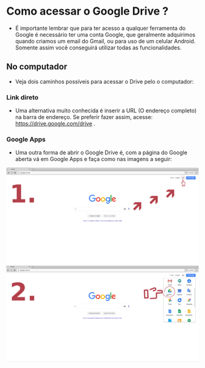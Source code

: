 # Como acessar o Google Drive ?

- É importante lembrar que para ter acesso a qualquer ferramenta do Google é necessário ter uma conta Google, que geralmente adquirimos quando criamos um email do Gmail, ou para uso de um celular Android. Somente assim você conseguirá utilizar todas as funcionalidades.

## No computador

- Veja dois caminhos possíveis para acessar o Drive pelo o computador:

### Link direto

- Uma alternativa muito conhecida é inserir a URL (O endereço completo) na barra de endereço. Se preferir fazer assim, acesse: https://drive.google.com/drive .

### Google Apps

- Uma outra forma de abrir o Google Drive é, com a página do Google aberta vá em Google Apps e faça como nas imagens a seguir:

![Passo 1](imagens/como-acessar/1.png)
![Passo 2](imagens/como-acessar/2.png)
